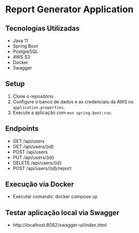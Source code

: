 # Report Generator Application

## Tecnologias Utilizadas
- Java 11
- Spring Boot
- PostgreSQL
- AWS S3
- Docker
- Swagger

## Setup
1. Clone o repositório.
2. Configure o banco de dados e as credenciais da AWS no `application.properties`.
3. Execute a aplicação com `mvn spring-boot:run`.

## Endpoints
- GET /api/users
- GET /api/users/{id}
- POST /api/users
- PUT /api/users/{id}
- DELETE /api/users/{id}
- POST /api/users/{id}/report

## Execução via Docker
- Executar comando: docker compose up

## Testar aplicação local via Swagger
- http://localhost:8082/swagger-ui/index.html